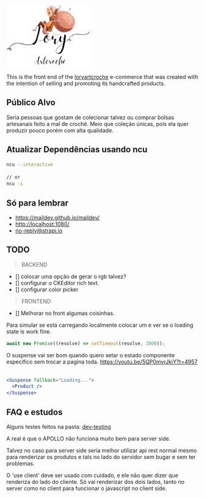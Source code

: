 ![Lory Art Croche](./public/img/logo/logo_LoryArtCrocheColorida.png)

This is the front end of the [loryartcroche](https://www.instagram.com/loryartcroche/) e-commerce that was created with the intention of selling and promoting its handcrafted products.

## Público Alvo

Seria pessoas que gostam de colecionar talvez ou comprar bolsas artesanais feito a mal de crochê. Meio que coleção únicas, pois ela quer produzir pouco porém com alta qualidade.

## Atualizar Dependências usando ncu

```bash
ncu --interactive

// or
ncu -i
```

## Só para lembrar

- <https://maildev.github.io/maildev/>
- <http://localhost:1080/>
- <no-reply@strapi.io>

## TODO

> BACKEND

- [] colocar uma opção de gerar o rgb talvez?
- [] configurar o CKEditor rich text.
- [] configurar color picker

> FRONTEND

- [] Melhorar no front algumas coisinhas.

Para simular se está carregando localmente colocar um e ver se o loading state is work fine.

```js
await new Promise((resolve) => setTimeout(resolve, 3000));
```

O suspense vai ser bom quando quero setar o estado componente especifico sem trocar a pagina toda. https://youtu.be/5QP0mvrJkiY?t=4957

```javascriptreact

<Suspense fallback="Loading...">
  <Product />
</Suspense>
```

## FAQ e estudos

Alguns testes feitos na pasta: [dev-testing](src/app/(dev-testing)/server-side/)

A real é que o APOLLO não funciona muito bem para server side.

Talvez no caso para server side seria melhor utilizar api rest normal mesmo para renderizar os produtos e tals no lado do servidor sem bugar e sem ter problemas.

O 'use client' deve ser usado com cuidado, e ele não quer dizer que renderiza do lado do cliente. Só vai renderizar dos dois lados, tanto no server como no client para funcionar o javascript no client side.
